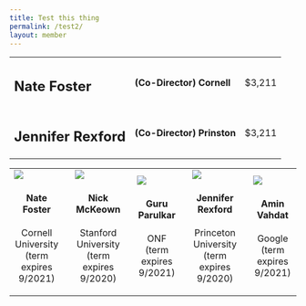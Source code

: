 ```yaml
---
title: Test this thing
permalink: /test2/
layout: member
---
```


<table>
 
  <tbody>
    <tr>
      <td><h2>Nate Foster</h2></td>
      <td><strong>(Co-Director) Cornell</strong></td>
      <td>$3,211</td>
    </tr>
    <tr>
      <td><h2>Jennifer Rexford</h2></td>
      <td><strong>(Co-Director) Prinston</strong></td>
      <td>$3,211</td>
    </tr>
  </tbody>
</table>

<table>
<tbody>
<tr>
<td><a title="Nate Foster" href="http://www.cs.cornell.edu/~jnfoster/"><img src="{{ site.baseurl }}/assets/img/nate.jpg" /></a></p>
<h4 style="text-align: center;">Nate Foster</h4>
<p style="text-align: center;">Cornell University<br />(term expires 9/2021)</p>
</td>
<td style="padding-left:20px;"><a title="Nick McKeown" href="http://yuba.stanford.edu/~nickm/"><img src="{{ site.baseurl }}/assets/img/nate.jpg" /></a></p>
<h4 style="text-align: center;">Nick McKeown</h4>
<p style="text-align: center;">Stanford University<br />(term expires 9/2020)</p>
</td>
<td style="padding-left:20px;"><a title="Guru Parulkar" href="https://www.linkedin.com/in/guruparulkar/"><img src="{{ site.baseurl }}/assets/img/nate.jpg" /></a></p>
<h4 style="text-align: center;">Guru Parulkar</h4>
<p style="text-align: center;">ONF<br />(term expires 9/2021)</p>
</td>
<td style="padding-left:20px;"><a title="Jennifer Rexford" href="http://www.cs.princeton.edu/~jrex/"><img src="{{ site.baseurl }}/assets/img/jen.jpg" /></a></p>
<h4 style="text-align: center;">Jennifer Rexford</h4>
<p style="text-align: center;">Princeton University<br />(term expires 9/2020)</p>
</td>
<td style="padding-left:20px;"><a title="Amin Vahdat" href="https://research.google.com/pubs/AminVahdat.html"><img src="{{ site.baseurl }}/assets/img/aarti.jpg" /></a></p>
<h4 style="text-align: center;">Amin Vahdat</h4>
<p style="text-align: center;">Google<br />(term expires 9/2021)</p>
</td>
</tr>
</tbody>
</table>
